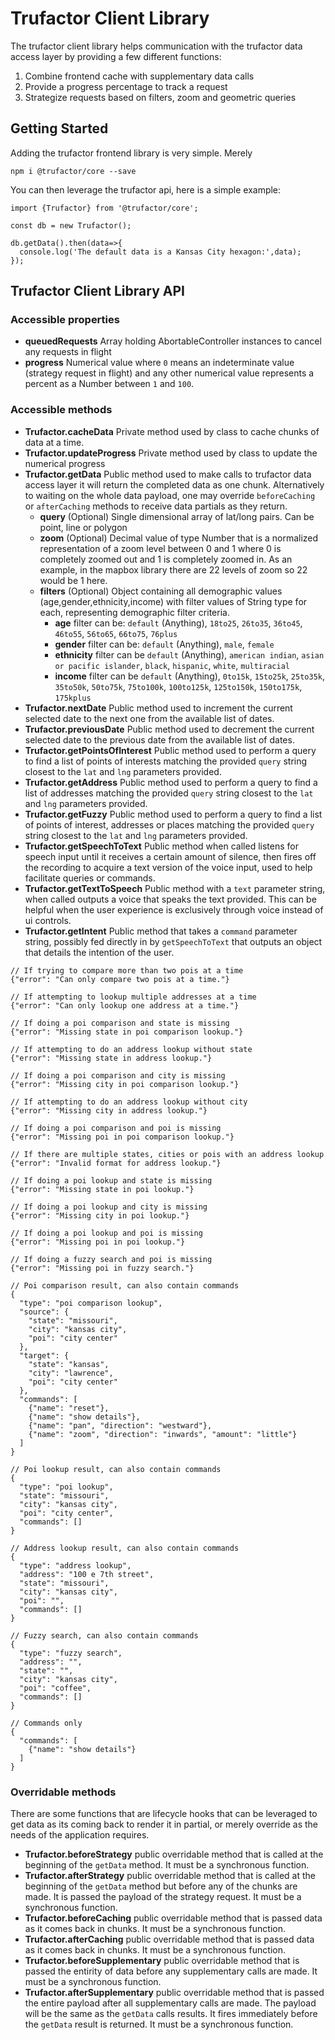 # Trufactor Client Library
The trufactor client library helps communication with the trufactor data access layer by providing a few different functions:
1. Combine frontend cache with supplementary data calls
2. Provide a progress percentage to track a request
3. Strategize requests based on filters, zoom and geometric queries

## Getting Started
Adding the trufactor frontend library is very simple. Merely
```
npm i @trufactor/core --save
```
You can then leverage the trufactor api, here is a simple example:
```
import {Trufactor} from '@trufactor/core';

const db = new Trufactor();

db.getData().then(data=>{
  console.log('The default data is a Kansas City hexagon:',data);
});
```

## Trufactor Client Library API

### Accessible properties
* **queuedRequests** Array holding AbortableController instances to cancel any requests in flight
* **progress** Numerical value where `0` means an indeterminate value (strategy request in flight) and any other numerical value represents a percent as a Number between `1` and `100`.

### Accessible methods
* **Trufactor.cacheData** Private method used by class to cache chunks of data at a time.
* **Trufactor.updateProgress** Private method used by class to update the numerical progress
* **Trufactor.getData** Public method used to make calls to trufactor data access layer it will return the completed data as one chunk. Alternatively to waiting on the whole data payload, one may override `beforeCaching` or `afterCaching` methods to receive data partials as they return.
  * **query** (Optional) Single dimensional array of lat/long pairs. Can be point, line or polygon
  * **zoom** (Optional) Decimal value of type Number that is a normalized representation of a zoom level between 0 and 1 where 0 is completely zoomed out and 1 is completely zoomed in. As an example, in the mapbox library there are 22 levels of zoom so 22 would be 1 here.
  * **filters** (Optional) Object containing all demographic values (age,gender,ethnicity,income) with filter values of String type for each, representing demographic filter criteria.
    * **age** filter can be: `default` (Anything), `18to25`, `26to35`, `36to45`, `46to55`, `56to65`, `66to75`, `76plus`
    * **gender** filter can be: `default` (Anything), `male`, `female`
    * **ethnicity** filter can be `default` (Anything), `american indian`, `asian or pacific islander`, `black`, `hispanic`, `white`, `multiracial`
    * **income** filter can be `default` (Anything), `0to15k`, `15to25k`, `25to35k`, `35to50k`, `50to75k`, `75to100k`, `100to125k`, `125to150k`, `150to175k`, `175kplus`
* **Trufactor.nextDate** Public method used to increment the current selected date to the next one from the available list of dates.
* **Trufactor.previousDate** Public method used to decrement the current selected date to the previous date from the available list of dates.
* **Trufactor.getPointsOfInterest** Public method used to perform a query to find a list of points of interests matching the provided `query` string closest to the `lat` and `lng` parameters provided.
* **Trufactor.getAddress** Public method used to perform a query to find a list of addresses matching the provided `query` string closest to the `lat` and `lng` parameters provided.
* **Trufactor.getFuzzy** Public method used to perform a query to find a list of points of interest, addresses or places matching the provided `query` string closest to the `lat` and `lng` parameters provided.
* **Trufactor.getSpeechToText** Public method when called listens for speech input until it receives a certain amount of silence, then fires off the recording to acquire a text version of the voice input, used to help facilitate queries or commands.
* **Trufactor.getTextToSpeech** Public method with a `text` parameter string, when called outputs a voice that speaks the text provided. This can be helpful when the user experience is exclusively through voice instead of ui controls.
* **Trufactor.getIntent** Public method that takes a `command` parameter string, possibly fed directly in by `getSpeechToText` that outputs an object that details the intention of the user.
```
// If trying to compare more than two pois at a time
{"error": "Can only compare two pois at a time."}

// If attempting to lookup multiple addresses at a time
{"error": "Can only lookup one address at a time."}

// If doing a poi comparison and state is missing
{"error": "Missing state in poi comparison lookup."}

// If attempting to do an address lookup without state
{"error": "Missing state in address lookup."}

// If doing a poi comparison and city is missing
{"error": "Missing city in poi comparison lookup."}

// If attempting to do an address lookup without city
{"error": "Missing city in address lookup."}

// If doing a poi comparison and poi is missing
{"error": "Missing poi in poi comparison lookup."}

// If there are multiple states, cities or pois with an address lookup
{"error": "Invalid format for address lookup."}

// If doing a poi lookup and state is missing
{"error": "Missing state in poi lookup."}

// If doing a poi lookup and city is missing
{"error": "Missing city in poi lookup."}

// If doing a poi lookup and poi is missing
{"error": "Missing poi in poi lookup."}

// If doing a fuzzy search and poi is missing
{"error": "Missing poi in fuzzy search."}

// Poi comparison result, can also contain commands
{
  "type": "poi comparison lookup",
  "source": {
    "state": "missouri",
    "city": "kansas city",
    "poi": "city center"
  },
  "target": {
    "state": "kansas",
    "city": "lawrence",
    "poi": "city center"
  },
  "commands": [
    {"name": "reset"},
    {"name": "show details"},
    {"name": "pan", "direction": "westward"},
    {"name": "zoom", "direction": "inwards", "amount": "little"}
  ]
}

// Poi lookup result, can also contain commands
{
  "type": "poi lookup",
  "state": "missouri",
  "city": "kansas city",
  "poi": "city center",
  "commands": []
}

// Address lookup result, can also contain commands
{
  "type": "address lookup",
  "address": "100 e 7th street",
  "state": "missouri",
  "city": "kansas city",
  "poi": "",
  "commands": []
}

// Fuzzy search, can also contain commands
{
  "type": "fuzzy search",
  "address": "",
  "state": "",
  "city": "kansas city",
  "poi": "coffee",
  "commands": []
}

// Commands only
{
  "commands": [
    {"name": "show details"}
  ]
}
```

### Overridable methods
There are some functions that are lifecycle hooks that can be leveraged to get data as its coming back to render it in partial, or merely override as the needs of the application requires.
* **Trufactor.beforeStrategy** public overridable method that is called at the beginning of the `getData` method. It must be a synchronous function.
* **Trufactor.afterStrategy** public overridable method that is called at the beginning of the `getData` method but before any of the chunks are made. It is passed the payload of the strategy request. It must be a synchronous function.
* **Trufactor.beforeCaching** public overridable method that is passed data as it comes back in chunks. It must be a synchronous function.
* **Trufactor.afterCaching** public overridable method that is passed data as it comes back in chunks. It must be a synchronous function.
* **Trufactor.beforeSupplementary** public overridable method that is passed the entirity of data before any supplementary calls are made. It must be a synchronous function.
* **Trufactor.afterSupplementary** public overridable method that is passed the entire payload after all supplementary calls are made. The payload will be the same as the `getData` calls results. It fires immediately before the `getData` result is returned. It must be a synchronous function.

